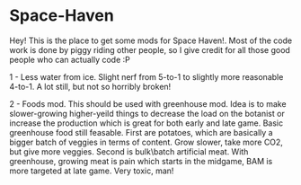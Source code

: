 # Space-Haven
Hey! This is the place to get some mods for Space Haven!.
Most of the code work is done by piggy riding other people, so I give credit for all those good people who can actually code :P 


1 - Less water from ice. 
Slight nerf from 5-to-1 to slightly more reasonable 4-to-1. A lot still, but not so horribly broken!  

2 - Foods mod.
This should be used with greenhouse mod. Idea is to make slower-growing higher-yeild things to decrease the load on the botanist or increase the production which is great for both early and late game. 
Basic greenhouse food still feasable.
First are potatoes, which are basically a bigger batch of veggies in terms of content. Grow slower, take more CO2, but give more veggies. 
Second is bulk\batch artificial meat. With greenhouse, growing meat is pain which starts in the midgame, BAM is more targeted at late game. 
Very toxic, man!
